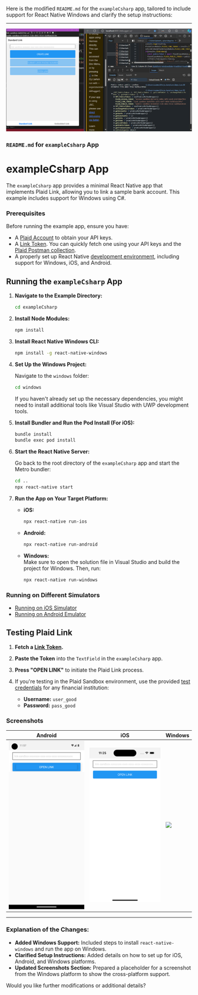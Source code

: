 Here is the modified `README.md` for the `exampleCsharp` app, tailored to include support for React Native Windows and clarify the setup instructions:

---
![simple example of csharp](Example_Csharp.png)
### `README.md` for `exampleCsharp` App

# exampleCsharp App

The `exampleCsharp` app provides a minimal React Native app that implements Plaid Link, allowing you to link a sample bank account. This example includes support for Windows using C#.

### Prerequisites

Before running the example app, ensure you have:

- A [Plaid Account](https://dashboard.plaid.com/signup) to obtain your API keys.
- A [Link Token](https://plaid.com/docs/api/tokens/#linktokencreate). You can quickly fetch one using your API keys and the [Plaid Postman collection](https://github.com/plaid/plaid-postman).
- A properly set up React Native [development environment](https://reactnative.dev/docs/environment-setup), including support for Windows, iOS, and Android.

## Running the `exampleCsharp` App

1. **Navigate to the Example Directory:**

   ```sh
   cd exampleCsharp
   ```

2. **Install Node Modules:**

   ```sh
   npm install
   ```

3. **Install React Native Windows CLI:**

   ```sh
   npm install -g react-native-windows
   ```

4. **Set Up the Windows Project:**

   Navigate to the `windows` folder:

   ```sh
   cd windows
   ```

   If you haven't already set up the necessary dependencies, you might need to install additional tools like Visual Studio with UWP development tools.

5. **Install Bundler and Run the Pod Install (For iOS):**

   ```sh
   bundle install
   bundle exec pod install
   ```

6. **Start the React Native Server:**

   Go back to the root directory of the `exampleCsharp` app and start the Metro bundler:

   ```sh
   cd ..
   npx react-native start
   ```

7. **Run the App on Your Target Platform:**

   - **iOS:**  
     ```sh
     npx react-native run-ios
     ```

   - **Android:**  
     ```sh
     npx react-native run-android
     ```

   - **Windows:**  
     Make sure to open the solution file in Visual Studio and build the project for Windows. Then, run:
     ```sh
     npx react-native run-windows
     ```

### Running on Different Simulators

- [Running on iOS Simulator](https://reactnative.dev/docs/running-on-simulator-ios)
- [Running on Android Emulator](https://stackoverflow.com/a/63994477/7245977)

## Testing Plaid Link

1. **Fetch a [Link Token](https://plaid.com/docs/api/tokens/#linktokencreate).**
2. **Paste the Token** into the `TextField` in the `exampleCsharp` app.
3. **Press "OPEN LINK"** to initiate the Plaid Link process.
4. If you're testing in the Plaid Sandbox environment, use the provided [test credentials](https://plaid.com/docs/sandbox/test-credentials/) for any financial institution:

   - **Username:** `user_good`  
   - **Password:** `pass_good`

### Screenshots

| Android                                             | iOS                                             | Windows                                             |
| --------------------------------------------------- | ----------------------------------------------- | --------------------------------------------------- |
| <img src=./images/android_screenshot.png width=300> | <img src=./images/ios_screenshot.png width=300> | <img src=./images/windows_screenshot.png width=300> |

---

### Explanation of the Changes:

- **Added Windows Support:** Included steps to install `react-native-windows` and run the app on Windows.
- **Clarified Setup Instructions:** Added details on how to set up for iOS, Android, and Windows platforms.
- **Updated Screenshots Section:** Prepared a placeholder for a screenshot from the Windows platform to show the cross-platform support.

Would you like further modifications or additional details?